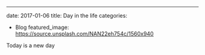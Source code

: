 ---
date: 2017-01-06
title: Day in the life
categories:
  - Blog
featured_image: https://source.unsplash.com/NAN22eh754c/1560x940

<p> Today is a new day </p>